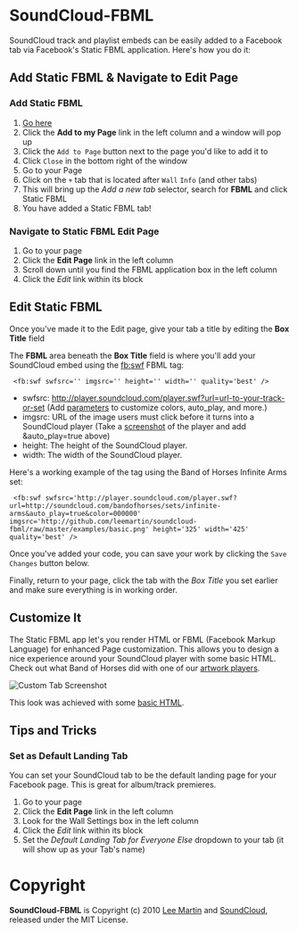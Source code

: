# SoundCloud-FBML

SoundCloud track and playlist embeds can be easily added to a Facebook tab via Facebook's Static FBML application. Here's how you do it:

## Add Static FBML & Navigate to Edit Page

### Add Static FBML

1. [Go here](http://www.facebook.com/apps/application.php?id=4949752878)
2. Click the **Add to my Page** link in the left column and a window will pop up
3. Click the `Add to Page` button next to the page you'd like to add it to
4. Click `Close` in the bottom right of the window
5. Go to your Page
6. Click on the `+` tab that is located after `Wall` `Info` (and other tabs)
7. This will bring up the _Add a new tab_ selector, search for **FBML** and click Static FBML
8. You have added a Static FBML tab!

### Navigate to Static FBML Edit Page

1. Go to your page
2. Click the **Edit Page** link in the left column
3. Scroll down until you find the FBML application box in the left column
4. Click the *Edit* link within its block

## Edit Static FBML

Once you've made it to the Edit page, give your tab a title by editing the **Box Title** field

The **FBML** area beneath the **Box Title** field is where you'll add your SoundCloud embed using the [fb:swf](http://developers.facebook.com/docs/reference/fbml/swf) FBML tag:

     <fb:swf swfsrc='' imgsrc='' height='' width='' quality='best' />

* swfsrc: http://player.soundcloud.com/player.swf?url=url-to-your-track-or-set (Add [parameters](http://wiki.github.com/soundcloud/Widget-JS-API/widget-options) to customize colors, auto_play, and more.)
* imgsrc: URL of the image users must click before it turns into a SoundCloud player (Take a [screenshot](http://github.com/soundcloud/soundcloud-fbml/raw/master/examples/basic.png) of the player and add &auto_play=true above)
* height: The height of the SoundCloud player.
* width: The width of the SoundCloud player.

Here's a working example of the tag using the Band of Horses Infinite Arms set:

     <fb:swf swfsrc='http://player.soundcloud.com/player.swf?url=http://soundcloud.com/bandofhorses/sets/infinite-arms&auto_play=true&color=000000' imgsrc='http://github.com/leemartin/soundcloud-fbml/raw/master/examples/basic.png' height='325' width='425' quality='best' />

Once you've added your code, you can save your work by clicking the `Save Changes` button below.

Finally, return to your page, click the tab with the _Box Title_ you set earlier and make sure everything is in working order.

## Customize It

The Static FBML app let's you render HTML or FBML (Facebook Markup Language) for enhanced Page customization. This allows you to design a nice experience around your SoundCloud player with some basic HTML. Check out what Band of Horses did with one of our [artwork players](http://soundcloud.com/tour/widgets).

![Custom Tab Screenshot](http://github.com/soundcloud/soundcloud-fbml/raw/master/examples/custom_screenshot.png "Custom Tab Screenshot")

This look was achieved with some [basic HTML](http://github.com/soundcloud/soundcloud-fbml/raw/master/examples/custom.txt).

## Tips and Tricks

### Set as Default Landing Tab

You can set your SoundCloud tab to be the default landing page for your Facebook page. This is great for album/track premieres.

1. Go to your page
2. Click the **Edit Page** link in the left column
3. Look for the Wall Settings box in the left column
4. Click the _Edit_ link within its block
5. Set the _Default Landing Tab for Everyone Else_ dropdown to your tab (it will show up as your Tab's name)

# Copyright

**SoundCloud-FBML** is Copyright (c) 2010 [Lee Martin](http://Lee.Ma/rtin) and [SoundCloud](http://soundcloud.com), released under the MIT License.